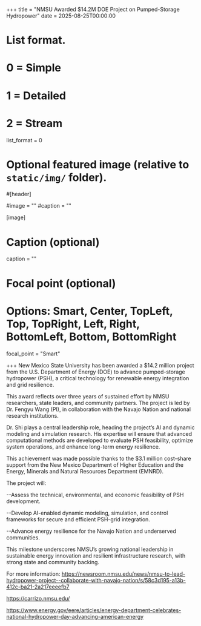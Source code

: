 +++
title = "NMSU Awarded $14.2M DOE Project on Pumped-Storage Hydropower"
date = 2025-08-25T00:00:00

# List format.
#   0 = Simple
#   1 = Detailed
#   2 = Stream
list_format = 0

# Optional featured image (relative to `static/img/` folder).
#[header]

#image = ""
#caption = ""

[image]
  # Caption (optional)
  caption = ""
  
  # Focal point (optional)
  # Options: Smart, Center, TopLeft, Top, TopRight, Left, Right, BottomLeft, Bottom, BottomRight
  focal_point = "Smart"

+++
New Mexico State University has been awarded a $14.2 million project from the U.S. Department of Energy (DOE) to advance pumped-storage hydropower (PSH), a critical technology for renewable energy integration and grid resilience.

This award reflects over three years of sustained effort by NMSU researchers, state leaders, and community partners. The project is led by Dr. Fengyu Wang (PI), in collaboration with the Navajo Nation and national research institutions.

Dr. Shi plays a central leadership role, heading the project’s AI and dynamic modeling and simulation research. His expertise will ensure that advanced computational methods are developed to evaluate PSH feasibility, optimize system operations, and enhance long-term energy resilience.

This achievement was made possible thanks to the $3.1 million cost-share support from the New Mexico Department of Higher Education and the Energy, Minerals and Natural Resources Department (EMNRD).

The project will:

--Assess the technical, environmental, and economic feasibility of PSH development.

--Develop AI-enabled dynamic modeling, simulation, and control frameworks for secure and efficient PSH-grid integration.

--Advance energy resilience for the Navajo Nation and underserved communities.

This milestone underscores NMSU’s growing national leadership in sustainable energy innovation and resilient infrastructure research, with strong state and community backing.

For more information: 
https://newsroom.nmsu.edu/news/nmsu-to-lead-hydropower-project--collaborate-with-navajo-nation/s/58c3d195-a13b-412c-ba21-2a217eeeefb7

https://carrizo.nmsu.edu/

https://www.energy.gov/eere/articles/energy-department-celebrates-national-hydropower-day-advancing-american-energy


